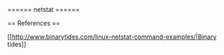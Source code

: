 
====== netstat ======


== References ==

[[http://www.binarytides.com/linux-netstat-command-examples/|Binary tides]]